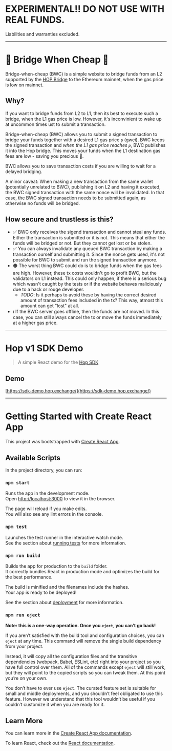 

# EXPERIMENTAL!! DO NOT USE WITH REAL FUNDS.
Liabilities and warranties excluded.

---


# 🌈 Bridge When Cheap 💸

Bridge-when-cheap (BWC) is a simple website to bridge funds from an L2 supported by the [HOP Bridge](https://hop.exchange) to the 
Ethereum mainnet, when the gas price is low on mainnet.

## Why?

If you want to bridge funds from L2 to L1, then its best to execute such a bridge, when the L1 gas price is low.
However, it's inconvinient to wake up at uncommon times ust to submit a transaction.

Bridge-when-cheap (BWC) allows you to submit a signed transaction to bridge your funds together with a desired
L1 gas price `p` (gwei). BWC keeps the signed transaction and *when the L1 gas price reaches `p`*,
BWC publishes it into the Hop bridge. This moves your funds when the L1 destination gas fees are low - saving you precious 💸.

BWC allows you to save transaction costs if you are willing to wait for a delayed bridging.

A minor caveat: When making a new transaction from the same wallet (potentially unrelated to BWC), publishing it on L2
and having it executed, the BWC signed transaction with the same nonce will be invalidated.
In that case, the BWC signed transaction needs to be submitted again, as otherwise no funds will be bridged.

## How secure and trustless is this?

* ✅ BWC only receives the sigend transaction and cannot steal any funds. Either the transaction is submitted or it is not.
  This means that either the funds will be bridged or not. But they cannot get lost or be stolen.
* ✅ You can always invalidate any queued BWC transaction by making a transaction ourself and submitting it.
  Since the nonce gets used, it's not possible for BWC to submit and run the signed transaction anymore.
* 🟠 The worst thing BWC could do is to bridge funds when the gas fees are high. However, these
  tx costs wouldn't go to profit BWC, but the validators on L1 instead. This could only happen,
  if there is a serious bug which wasn't caught by the tests or if the website behaves maliciously due
  to a hack or rouge developer.
  * *TODO*: Is it perhaps to avoid these by having the correct desired amount of transaction fees included in the
    tx? This way, atmost this amount can get "lost" at all.
* ℹ️ If the BWC server goes offline, then the funds are not moved. In this case, you can still always cancel the tx or move
  the funds immediately at a higher gas price.


---

# Hop v1 SDK Demo

> A simple React demo for the [Hop SDK](https://github.com/hop-protocol/hop/tree/develop/packages/sdk)

## Demo

[https://sdk-demo.hop.exchange/](https://sdk-demo.hop.exchange/)

---

# Getting Started with Create React App

This project was bootstrapped with [Create React App](https://github.com/facebook/create-react-app).

## Available Scripts

In the project directory, you can run:

### `npm start`

Runs the app in the development mode.\
Open [http://localhost:3000](http://localhost:3000) to view it in the browser.

The page will reload if you make edits.\
You will also see any lint errors in the console.

### `npm test`

Launches the test runner in the interactive watch mode.\
See the section about [running tests](https://facebook.github.io/create-react-app/docs/running-tests) for more information.

### `npm run build`

Builds the app for production to the `build` folder.\
It correctly bundles React in production mode and optimizes the build for the best performance.

The build is minified and the filenames include the hashes.\
Your app is ready to be deployed!

See the section about [deployment](https://facebook.github.io/create-react-app/docs/deployment) for more information.

### `npm run eject`

**Note: this is a one-way operation. Once you `eject`, you can’t go back!**

If you aren’t satisfied with the build tool and configuration choices, you can `eject` at any time. This command will remove the single build dependency from your project.

Instead, it will copy all the configuration files and the transitive dependencies (webpack, Babel, ESLint, etc) right into your project so you have full control over them. All of the commands except `eject` will still work, but they will point to the copied scripts so you can tweak them. At this point you’re on your own.

You don’t have to ever use `eject`. The curated feature set is suitable for small and middle deployments, and you shouldn’t feel obligated to use this feature. However we understand that this tool wouldn’t be useful if you couldn’t customize it when you are ready for it.

## Learn More

You can learn more in the [Create React App documentation](https://facebook.github.io/create-react-app/docs/getting-started).

To learn React, check out the [React documentation](https://reactjs.org/).
